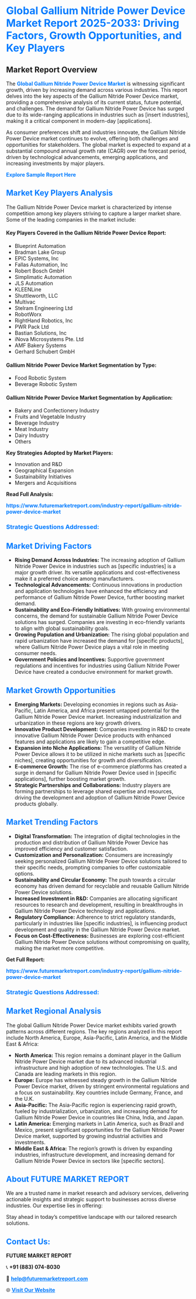 <h1 style="color: #007BFF;">Global Gallium Nitride Power Device Market Report 2025-2033: Driving Factors, Growth Opportunities, and Key Players</h1>

<section id="overview">
<h2>Market Report Overview</h2>
<p>The <a href="https://www.futuremarketreport.com/industry-report/gallium-nitride-power-device-market" style="color: #007BFF; text-decoration: none;"><strong>Global Gallium Nitride Power Device Market</strong></a> is witnessing significant growth, driven by increasing demand across various industries. This report delves into the key aspects of the Gallium Nitride Power Device market, providing a comprehensive analysis of its current status, future potential, and challenges. The demand for Gallium Nitride Power Device has surged due to its wide-ranging applications in industries such as [insert industries], making it a critical component in modern-day [applications].</p>
<p>As consumer preferences shift and industries innovate, the Gallium Nitride Power Device market continues to evolve, offering both challenges and opportunities for stakeholders. The global market is expected to expand at a substantial compound annual growth rate (CAGR) over the forecast period, driven by technological advancements, emerging applications, and increasing investments by major players.</p>
</section>

<section id="overview">
<p><a href="https://www.futuremarketreport.com/request-sample/reportId=37524" style="color: #007BFF; text-decoration: none;"><strong>Explore Sample Report Here</strong></a></p>
</section>

<section id="key-players">
<h2 style="color: #007BFF;">Market Key Players Analysis</h2>
<p>The Gallium Nitride Power Device market is characterized by intense competition among key players striving to capture a larger market share. Some of the leading companies in the market include:</p>
<h4>Key Players Covered in the Gallium Nitride Power Device Report:</h4>
<ul><li>Blueprint Automation</li><li>Bradman Lake Group</li><li>EPIC Systems, Inc</li><li>Fallas Automation, Inc</li><li>Robert Bosch GmbH</li><li>Simplimatic Automation</li><li>JLS Automation</li><li>KLEENLine</li><li>Shuttleworth, LLC</li><li>Multivac</li><li>Stelram Engineering Ltd</li><li>RobotWorx</li><li>RightHand Robotics, Inc</li><li>PWR Pack Ltd</li><li>Bastian Solutions, Inc</li><li>iNova Microsystems Pte. Ltd</li><li>AMF Bakery Systems</li><li>Gerhard Schubert GmbH</li></ul>
<h4>Gallium Nitride Power Device Market Segmentation by Type:</h4>
<ul><li>Food Robotic System</li><li>Beverage Robotic System</li></ul>

<h4>Gallium Nitride Power Device Market Segmentation by Application:</h4>
<ul><li>Bakery and Confectionery Industry</li><li>Fruits and Vegetable Industry</li><li>Beverage Industry</li><li>Meat Industry</li><li>Dairy Industry</li><li>Others</li></ul>
<p><strong>Key Strategies Adopted by Market Players:</strong></p>
<ul>
<li>Innovation and R&D</li>
<li>Geographical Expansion</li>
<li>Sustainability Initiatives</li>
<li>Mergers and Acquisitions</li>
</ul>
</section>

<section>
<p><strong>Read Full Analysis: </strong></p><a href="https://www.futuremarketreport.com/industry-report/gallium-nitride-power-device-market" style="color: #007BFF; text-decoration: none;"><strong>https://www.futuremarketreport.com/industry-report/gallium-nitride-power-device-market</strong></a>
<h3 style="color: #007BFF;">Strategic Questions Addressed:</h3>
</section>

<section id="driving-factors">
<h2 style="color: #007BFF;">Market Driving Factors</h2>
<ul>
<li><strong>Rising Demand Across Industries:</strong> The increasing adoption of Gallium Nitride Power Device in industries such as [specific industries] is a major growth driver. Its versatile applications and cost-effectiveness make it a preferred choice among manufacturers.</li>
<li><strong>Technological Advancements:</strong> Continuous innovations in production and application technologies have enhanced the efficiency and performance of Gallium Nitride Power Device, further boosting market demand.</li>
<li><strong>Sustainability and Eco-Friendly Initiatives:</strong> With growing environmental concerns, the demand for sustainable Gallium Nitride Power Device solutions has surged. Companies are investing in eco-friendly variants to align with global sustainability goals.</li>
<li><strong>Growing Population and Urbanization:</strong> The rising global population and rapid urbanization have increased the demand for [specific products], where Gallium Nitride Power Device plays a vital role in meeting consumer needs.</li>
<li><strong>Government Policies and Incentives:</strong> Supportive government regulations and incentives for industries using Gallium Nitride Power Device have created a conducive environment for market growth.</li>
</ul>
</section>

<section id="growth-opportunities">
<h2 style="color: #007BFF;">Market Growth Opportunities</h2>
<ul>
<li><strong>Emerging Markets:</strong> Developing economies in regions such as Asia-Pacific, Latin America, and Africa present untapped potential for the Gallium Nitride Power Device market. Increasing industrialization and urbanization in these regions are key growth drivers.</li>
<li><strong>Innovative Product Development:</strong> Companies investing in R&D to create innovative Gallium Nitride Power Device products with enhanced features and applications are likely to gain a competitive edge.</li>
<li><strong>Expansion into Niche Applications:</strong> The versatility of Gallium Nitride Power Device allows it to be utilized in niche markets such as [specific niches], creating opportunities for growth and diversification.</li>
<li><strong>E-commerce Growth:</strong> The rise of e-commerce platforms has created a surge in demand for Gallium Nitride Power Device used in [specific applications], further boosting market growth.</li>
<li><strong>Strategic Partnerships and Collaborations:</strong> Industry players are forming partnerships to leverage shared expertise and resources, driving the development and adoption of Gallium Nitride Power Device products globally.</li>
</ul>
</section>

<section id="trending-factors">
<h2 style="color: #007BFF;">Market Trending Factors</h2>
<ul>
<li><strong>Digital Transformation:</strong> The integration of digital technologies in the production and distribution of Gallium Nitride Power Device has improved efficiency and customer satisfaction.</li>
<li><strong>Customization and Personalization:</strong> Consumers are increasingly seeking personalized Gallium Nitride Power Device solutions tailored to their specific needs, prompting companies to offer customizable options.</li>
<li><strong>Sustainability and Circular Economy:</strong> The push towards a circular economy has driven demand for recyclable and reusable Gallium Nitride Power Device solutions.</li>
<li><strong>Increased Investment in R&D:</strong> Companies are allocating significant resources to research and development, resulting in breakthroughs in Gallium Nitride Power Device technology and applications.</li>
<li><strong>Regulatory Compliance:</strong> Adherence to strict regulatory standards, particularly in industries like [specific industries], is influencing product development and quality in the Gallium Nitride Power Device market.</li>
<li><strong>Focus on Cost-Effectiveness:</strong> Businesses are exploring cost-efficient Gallium Nitride Power Device solutions without compromising on quality, making the market more competitive.</li>
</ul>
</section>

<section>
<p><strong>Get Full Report: </strong></p><a href="https://www.futuremarketreport.com/industry-report/gallium-nitride-power-device-market" style="color: #007BFF; text-decoration: none;"><strong>https://www.futuremarketreport.com/industry-report/gallium-nitride-power-device-market</strong></a>
<h3 style="color: #007BFF;">Strategic Questions Addressed:</h3>
</section>


<section id="regional-analysis">
<h2 style="color: #007BFF;">Market Regional Analysis</h2>
<p>The global Gallium Nitride Power Device market exhibits varied growth patterns across different regions. The key regions analyzed in this report include North America, Europe, Asia-Pacific, Latin America, and the Middle East & Africa:</p>
<ul>
<li><strong>North America:</strong> This region remains a dominant player in the Gallium Nitride Power Device market due to its advanced industrial infrastructure and high adoption of new technologies. The U.S. and Canada are leading markets in this region.</li>
<li><strong>Europe:</strong> Europe has witnessed steady growth in the Gallium Nitride Power Device market, driven by stringent environmental regulations and a focus on sustainability. Key countries include Germany, France, and the U.K.</li>
<li><strong>Asia-Pacific:</strong> The Asia-Pacific region is experiencing rapid growth, fueled by industrialization, urbanization, and increasing demand for Gallium Nitride Power Device in countries like China, India, and Japan.</li>
<li><strong>Latin America:</strong> Emerging markets in Latin America, such as Brazil and Mexico, present significant opportunities for the Gallium Nitride Power Device market, supported by growing industrial activities and investments.</li>
<li><strong>Middle East & Africa:</strong> The region’s growth is driven by expanding industries, infrastructure development, and increasing demand for Gallium Nitride Power Device in sectors like [specific sectors].</li>
</ul>
</section>

<footer>
<h2 style="color: #007BFF;">About FUTURE MARKET REPORT</h2>
<p>We are a trusted name in market research and advisory services, delivering actionable insights and strategic support to businesses across diverse industries. Our expertise lies in offering:</p>

<p>Stay ahead in today’s competitive landscape with our tailored research solutions.</p>

<h2 style="color: #007BFF;">Contact Us:</h2>
<p><strong>FUTURE MARKET REPORT</strong></p>
<p>📞 <strong>+91 (883) 074-8030</strong></p>
<p>📧 <strong><a href="mailto:help@futuremarketreport.com" style="color: #007BFF;">help@futuremarketreport.com</a></strong></p>
<p>🌐 <strong><a href="https://www.futuremarketreport.com/" style="color: #007BFF;">Visit Our Website</a></strong></p>
</footer>